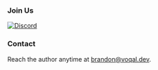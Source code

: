 ### Join Us

[![Discord](https://img.shields.io/discord/1171831108313301034.svg?label=Discord&logo=Discord&colorB=7289da&style=for-the-badge)](https://discord.gg/KgTkR5Rffz)

### Contact

Reach the author anytime at <brandon@voqal.dev>.
